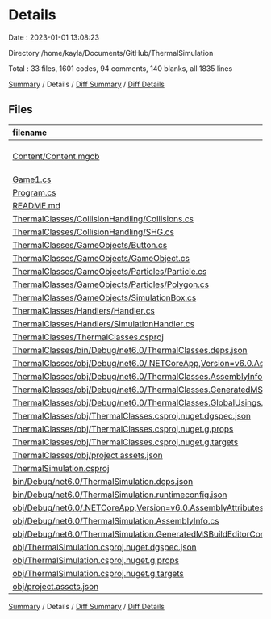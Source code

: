 # Details

Date : 2023-01-01 13:08:23

Directory /home/kayla/Documents/GitHub/ThermalSimulation

Total : 33 files,  1601 codes, 94 comments, 140 blanks, all 1835 lines

[Summary](results.md) / Details / [Diff Summary](diff.md) / [Diff Details](diff-details.md)

## Files
| filename | language | code | comment | blank | total |
| :--- | :--- | ---: | ---: | ---: | ---: |
| [Content/Content.mgcb](/Content/Content.mgcb) | MonoGame Content Builder | 46 | 7 | 11 | 64 |
| [Game1.cs](/Game1.cs) | C# | 87 | 12 | 22 | 121 |
| [Program.cs](/Program.cs) | C# | 2 | 0 | 2 | 4 |
| [README.md](/README.md) | Markdown | 2 | 0 | 2 | 4 |
| [ThermalClasses/CollisionHandling/Collisions.cs](/ThermalClasses/CollisionHandling/Collisions.cs) | C# | 59 | 15 | 9 | 83 |
| [ThermalClasses/CollisionHandling/SHG.cs](/ThermalClasses/CollisionHandling/SHG.cs) | C# | 72 | 10 | 9 | 91 |
| [ThermalClasses/GameObjects/Button.cs](/ThermalClasses/GameObjects/Button.cs) | C# | 66 | 3 | 14 | 83 |
| [ThermalClasses/GameObjects/GameObject.cs](/ThermalClasses/GameObjects/GameObject.cs) | C# | 78 | 4 | 13 | 95 |
| [ThermalClasses/GameObjects/Particles/Particle.cs](/ThermalClasses/GameObjects/Particles/Particle.cs) | C# | 53 | 7 | 8 | 68 |
| [ThermalClasses/GameObjects/Particles/Polygon.cs](/ThermalClasses/GameObjects/Particles/Polygon.cs) | C# | 57 | 6 | 9 | 72 |
| [ThermalClasses/GameObjects/SimulationBox.cs](/ThermalClasses/GameObjects/SimulationBox.cs) | C# | 53 | 4 | 6 | 63 |
| [ThermalClasses/Handlers/Handler.cs](/ThermalClasses/Handlers/Handler.cs) | C# | 22 | 0 | 3 | 25 |
| [ThermalClasses/Handlers/SimulationHandler.cs](/ThermalClasses/Handlers/SimulationHandler.cs) | C# | 89 | 5 | 15 | 109 |
| [ThermalClasses/ThermalClasses.csproj](/ThermalClasses/ThermalClasses.csproj) | XML | 11 | 0 | 2 | 13 |
| [ThermalClasses/bin/Debug/net6.0/ThermalClasses.deps.json](/ThermalClasses/bin/Debug/net6.0/ThermalClasses.deps.json) | JSON | 92 | 0 | 0 | 92 |
| [ThermalClasses/obj/Debug/net6.0/.NETCoreApp,Version=v6.0.AssemblyAttributes.cs](/ThermalClasses/obj/Debug/net6.0/.NETCoreApp,Version=v6.0.AssemblyAttributes.cs) | C# | 3 | 1 | 1 | 5 |
| [ThermalClasses/obj/Debug/net6.0/ThermalClasses.AssemblyInfo.cs](/ThermalClasses/obj/Debug/net6.0/ThermalClasses.AssemblyInfo.cs) | C# | 2 | 9 | 5 | 16 |
| [ThermalClasses/obj/Debug/net6.0/ThermalClasses.GeneratedMSBuildEditorConfig.editorconfig](/ThermalClasses/obj/Debug/net6.0/ThermalClasses.GeneratedMSBuildEditorConfig.editorconfig) | Properties | 10 | 0 | 1 | 11 |
| [ThermalClasses/obj/Debug/net6.0/ThermalClasses.GlobalUsings.g.cs](/ThermalClasses/obj/Debug/net6.0/ThermalClasses.GlobalUsings.g.cs) | C# | 7 | 1 | 1 | 9 |
| [ThermalClasses/obj/ThermalClasses.csproj.nuget.dgspec.json](/ThermalClasses/obj/ThermalClasses.csproj.nuget.dgspec.json) | JSON | 71 | 0 | 0 | 71 |
| [ThermalClasses/obj/ThermalClasses.csproj.nuget.g.props](/ThermalClasses/obj/ThermalClasses.csproj.nuget.g.props) | XML | 18 | 0 | 0 | 18 |
| [ThermalClasses/obj/ThermalClasses.csproj.nuget.g.targets](/ThermalClasses/obj/ThermalClasses.csproj.nuget.g.targets) | XML | 7 | 0 | 0 | 7 |
| [ThermalClasses/obj/project.assets.json](/ThermalClasses/obj/project.assets.json) | JSON | 170 | 0 | 0 | 170 |
| [ThermalSimulation.csproj](/ThermalSimulation.csproj) | XML | 32 | 0 | 0 | 32 |
| [bin/Debug/net6.0/ThermalSimulation.deps.json](/bin/Debug/net6.0/ThermalSimulation.deps.json) | JSON | 107 | 0 | 0 | 107 |
| [bin/Debug/net6.0/ThermalSimulation.runtimeconfig.json](/bin/Debug/net6.0/ThermalSimulation.runtimeconfig.json) | JSON | 13 | 0 | 0 | 13 |
| [obj/Debug/net6.0/.NETCoreApp,Version=v6.0.AssemblyAttributes.cs](/obj/Debug/net6.0/.NETCoreApp,Version=v6.0.AssemblyAttributes.cs) | C# | 3 | 1 | 1 | 5 |
| [obj/Debug/net6.0/ThermalSimulation.AssemblyInfo.cs](/obj/Debug/net6.0/ThermalSimulation.AssemblyInfo.cs) | C# | 2 | 9 | 5 | 16 |
| [obj/Debug/net6.0/ThermalSimulation.GeneratedMSBuildEditorConfig.editorconfig](/obj/Debug/net6.0/ThermalSimulation.GeneratedMSBuildEditorConfig.editorconfig) | Properties | 10 | 0 | 1 | 11 |
| [obj/ThermalSimulation.csproj.nuget.dgspec.json](/obj/ThermalSimulation.csproj.nuget.dgspec.json) | JSON | 138 | 0 | 0 | 138 |
| [obj/ThermalSimulation.csproj.nuget.g.props](/obj/ThermalSimulation.csproj.nuget.g.props) | XML | 18 | 0 | 0 | 18 |
| [obj/ThermalSimulation.csproj.nuget.g.targets](/obj/ThermalSimulation.csproj.nuget.g.targets) | XML | 7 | 0 | 0 | 7 |
| [obj/project.assets.json](/obj/project.assets.json) | JSON | 194 | 0 | 0 | 194 |

[Summary](results.md) / Details / [Diff Summary](diff.md) / [Diff Details](diff-details.md)